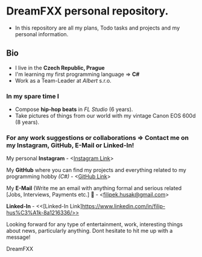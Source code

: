 # DreamFXX personal repository.
- In this repository are all my plans, Todo tasks and projects and my personal information.

## Bio
- I live in the **Czech Republic, Prague**
- I'm learning my first programming language => **C#**
- Work as a Team-Leader at *Albert* s.r.o.
### In my spare time I
  - Compose **hip-hop beats** in *FL Studio* (6 years).
  - Take pictures of things from our world with my vintage Canon EOS 600d (8 years).

### For any work suggestions or collaborations => Contact me on my Instagram, GitHub, E-Mail or Linked-In!
My personal **Instagram** - <[Instagram Link](https://www.instagram.com/husakfilip44_)>

My **GitHub** where you can find my projects and everything related to my programming hobby *(C#)* - <[GitHub Link](https://github.com/DreamFXX)>

My **E-Mail** (Write me an email with anything formal and serious related [Jobs, Interviews, Payments etc.] 📝 - <<filipek.husak@gmail.com>>

**Linked-In** - <<[Linked-In Link]https://www.linkedin.com/in/filip-hus%C3%A1k-8a1216336/>>

Looking forward for any type of entertainment, work, interesting things about news, particularly anything. Dont hesitate to hit me up with a message!


DreamFXX
